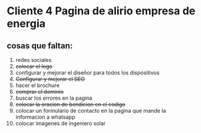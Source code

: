 # Cliente 4 Pagina de alirio empresa de energia

## cosas que faltan:

1. redes sociales
2. ~~colocar el logo~~
3. configurar y mejorar el diseñor para todos los dispositivos
4. ~~Configurar y mejorar el SEO~~
5. hacer el brochure
6. ~~comprar el dominio~~
7. buscar los errores en la pagina
8. ~~colocar la oracion de bendicion en el codigo~~
9. colocar un formulario de contacto en la pagina que mande la informacion a whatsapp
10. colocar imagenes de ingeniero solar